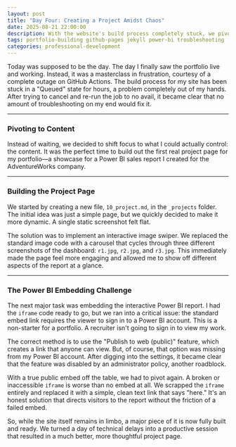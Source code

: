 ```yaml
---
layout: post
title: "Day Four: Creating a Project Amidst Chaos"
date: 2025-08-21 22:00:00
description: With the website's build process completely stuck, we pivoted to building out the first real project page, facing new challenges with Power BI along the way.
tags: portfolio-building github-pages jekyll power-bi troubleshooting
categories: professional-development
---
```


Today was supposed to be the day. The day I finally saw the portfolio live and working. Instead, it was a masterclass in frustration, courtesy of a complete outage on GitHub Actions. The build process for my site has been stuck in a "Queued" state for hours, a problem completely out of my hands. After trying to cancel and re-run the job to no avail, it became clear that no amount of troubleshooting on my end would fix it.

---
### Pivoting to Content

Instead of waiting, we decided to shift focus to what I could actually control: the content. It was the perfect time to build out the first real project page for my portfolio—a showcase for a Power BI sales report I created for the AdventureWorks company.

---
### Building the Project Page

We started by creating a new file, `10_project.md`, in the `_projects` folder. The initial idea was just a simple page, but we quickly decided to make it more dynamic. A single static screenshot felt flat.

The solution was to implement an interactive image swiper. We replaced the standard image code with a carousel that cycles through three different screenshots of the dashboard: `r1.jpg`, `r2.jpg`, and `r3.jpg`. This immediately made the page feel more engaging and allowed me to show off different aspects of the report at a glance.

---
### The Power BI Embedding Challenge

The next major task was embedding the interactive Power BI report. I had the `iframe` code ready to go, but we ran into a critical issue: the standard embed link requires the viewer to sign in to a Power BI account. This is a non-starter for a portfolio. A recruiter isn't going to sign in to view my work.

The correct method is to use the "Publish to web (public)" feature, which creates a link that anyone can view. But, of course, that option was missing from my Power BI account. After digging into the settings, it became clear that the feature was disabled by an administrator policy, another roadblock.

With a true public embed off the table, we had to pivot again. A broken or inaccessible `iframe` is worse than no embed at all. We scrapped the `iframe` entirely and replaced it with a simple, clean text link that says "here." It's an honest solution that directs visitors to the report without the friction of a failed embed.

So, while the site itself remains in limbo, a major piece of it is now fully built and ready. We turned a day of technical delays into a productive session that resulted in a much better, more thoughtful project page.